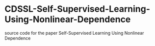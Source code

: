 # CDSSL-Self-Supervised-Learning-Using-Nonlinear-Dependence
source code for the paper Self-Supervised Learning Using Nonlinear Dependence
